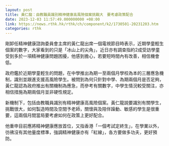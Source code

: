 ```yaml
---
layout: post
title: 黃仁龍：由教職員識別精神健康高風險個案挑戰大　要考慮政策配合
date: 2023-12-03 11:57:49.000000000 +08:00
link: https://news.rthk.hk/rthk/ch/component/k2/1730501-20231203.htm
categories: rthk
---
```


剛卸任精神健康諮詢委員會主席的黃仁龍出席一個電視節目時表示，近期學童輕生個案的數字，大家看到的只是「冰山上的尖角」，近日亦有調查指約2成受訪學童受到多於一項精神健康問題困擾，他感到擔心，若要短時間內有改善，相信機會低。

政府鑑於近期學童輕生的問題，在中學推出為期一至兩個月學校為本的三層應急機制，識別並跟進支援高風險學生。被問到為何只針對中學、為期兩個月是否足夠，黃仁龍認為政府推出有關機制為應急，而參考有關數字，中學生情況較受關注，亦相信措施為期兩個月並非硬性規定。

新機制下，包括由教職員識別有精神健康高風險個案。黃仁龍說要識別有關學生，挑戰很大，如何製造時間及空間予老師，關懷與及陪伴躁動、敏感的學生是很重要，這兩個月間當局要考慮如何在政策上更好配合。

他重申目前應將精神健康應放首位，又指香港「一個考試定終生」，在學業以外，彷彿沒有其他量度標準，強調精神健康亦有「紅線」，各方要做多功夫，更好預防。
